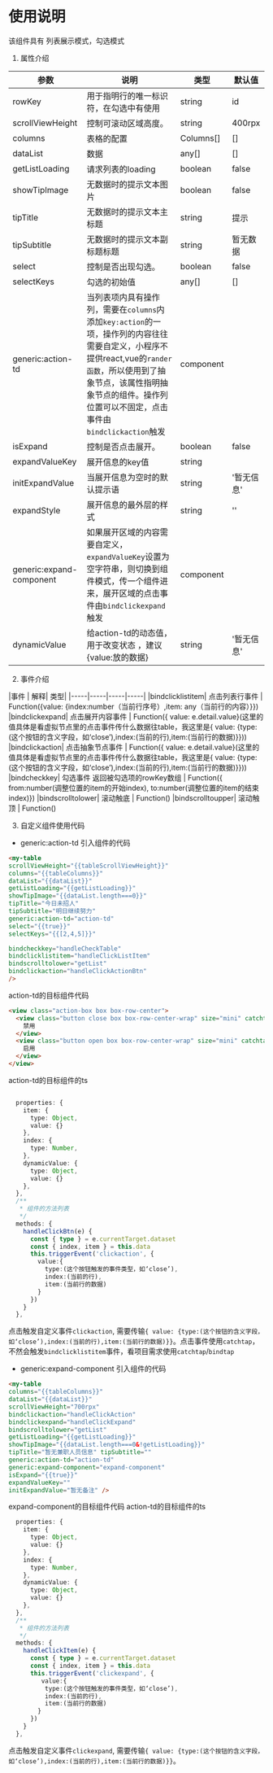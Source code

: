 # 使用说明

该组件具有 列表展示模式，勾选模式

1. 属性介绍  

| 参数 | 说明 | 类型 | 默认值 |
|-----|-----|-----|-----|
|rowKey|	用于指明行的唯一标识符，在勾选中有使用	| string | id |
|scrollViewHeight|控制可滚动区域高度。|string|  400rpx|
|columns|	表格的配置	| Columns[] | [] |	
|dataList|	数据	| any[] | [] |	
|getListLoading|	请求列表的loading 	| boolean | false|
|showTipImage|	无数据时的提示文本图片	| boolean | false|
|tipTitle|	无数据时的提示文本主标题   | string | 提示 |
|tipSubtitle|	无数据时的提示文本副标题标题 	| string |  暂无数据|
|select|	控制是否出现勾选。 	| boolean | false|
|selectKeys|	勾选的初始值 	| any[] | []|
|generic:action-td|	当列表项内具有操作列，需要在`columns`内添加`key:action`的一项，操作列的内容往往需要自定义，小程序不提供react,vue的`rander函数`，所以使用到了抽象节点，该属性指明抽象节点的组件。操作列位置可以不固定，点击事件由`bindclickaction`触发	| component | 
|isExpand|	控制是否点击展开。 	| boolean | false|
|expandValueKey|	展开信息的key值 	| string | 
|initExpandValue|	当展开信息为空时的默认提示语 	| string | '暂无信息'
|expandStyle|	 展开信息的最外层的样式	| string | ''
|generic:expand-component| 如果展开区域的内容需要自定义，`expandValueKey`设置为空字符串，则切换到组件模式，传一个组件进来，展开区域的点击事件由`bindclickexpand`触发	| component | 
|dynamicValue|	给action-td的动态值，用于改变状态 ，建议{value:放的数据}	| string | '暂无信息'

2. 事件介绍  

|事件 | 解释| 类型|
|-----|-----|-----|-----|
|bindclicklistitem| 点击列表行事件  | Function({value: {index:number（当前行序号）,item: any（当前行的内容）}})
|bindclickexpand| 点击展开内容事件  | Function({ value: e.detail.value}(这里的值具体是看虚拟节点里的点击事件传什么数据往table，我这里是{ value: {type:(这个按钮的含义字段，如‘close’),index:(当前的行),item:(当前行的数据)}}))
|bindclickaction| 点击抽象节点事件 | Function({ value: e.detail.value}(这里的值具体是看虚拟节点里的点击事件传什么数据往table，我这里是{ value: {type:(这个按钮的含义字段，如‘close’),index:(当前的行),item:(当前行的数据)}}))
|bindcheckkey| 勾选事件 返回被勾选项的rowKey数组 | Function({ from:number(调整位置的item的开始index), to:number(调整位置的item的结束index)})
|bindscrolltolower| 滚动触底 | Function()
|bindscrolltoupper| 滚动触顶 | Function()


3. 自定义组件使用代码  
  * generic:action-td
引入组件的代码  
```html
<my-table 
scrollViewHeight="{{tableScrollViewHeight}}" 
columns="{{tableColumns}}" 
dataList="{{dataList}}" 
getListLoading="{{getListLoading}}" 
showTipImage="{{dataList.length===0}}" 
tipTitle="今日未招人" 
tipSubtitle="明日继续努力" 
generic:action-td="action-td" 
select="{{true}}" 
selectKeys="{{[2,4,5]}}" 

bindcheckkey="handleCheckTable" 
bindclicklistitem="handleClickListItem" 
bindscrolltolower="getList" 
bindclickaction="handleClickActionBtn" 
/>
```   

action-td的目标组件代码
```html
<view class="action-box box box-row-center">
  <view class="button close box box-row-center-wrap" size="mini" catchtap="handleClickBtn" data-type="close" wx:if="{{index%2===0}}">
    禁用
  </view>
  <view class="button open box box-row-center-wrap" size="mini" catchtap="handleClickBtn" data-type="open" wx:else>
    启用
  </view>
</view>
```

action-td的目标组件的ts
```typescript

  properties: {
    item: {
      type: Object,
      value: {}
    },
    index: {
      type: Number,
    },
    dynamicValue: {
      type: Object,
      value: {}
    },
  },
  /**
   * 组件的方法列表
   */
  methods: {
    handleClickBtn(e) {
      const { type } = e.currentTarget.dataset
      const { index, item } = this.data
      this.triggerEvent('clickaction', {
        value:{
          type:(这个按钮触发的事件类型，如‘close’),
          index:(当前的行),
          item:(当前行的数据)
        } 
      })
    }
  },
```
点击触发自定义事件`clickaction`, 需要传输`{ value: {type:(这个按钮的含义字段，如‘close’),index:(当前的行),item:(当前行的数据)}}`。点击事件使用`catchtap`，不然会触发`bindclicklistitem`事件，看项目需求使用`catchtap`/`bindtap`

* generic:expand-component
引入组件的代码  
```html
<my-table 
columns="{{tableColumns}}" 
dataList="{{dataList}}" 
scrollViewHeight="700rpx" 
bindclickaction="handleClickAction"
bindclickexpand="handleClickExpand" 
bindscrolltolower="getList" 
getListLoading="{{getListLoading}}" 
showTipImage="{{dataList.length===0&!getListLoading}}" 
tipTitle="暂无兼职人员信息" tipSubtitle="" 
generic:action-td="action-td" 
generic:expand-component="expand-component" 
isExpand="{{true}}" 
expandValueKey="" 
initExpandValue="暂无备注" />
```   

expand-component的目标组件代码
action-td的目标组件的ts
```typescript
  properties: {
    item: {
      type: Object,
      value: {}
    },
    index: {
      type: Number,
    },
    dynamicValue: {
      type: Object,
      value: {}
    },
  },
  /**
   * 组件的方法列表
   */
  methods: {
    handleClickItem(e) {
      const { type } = e.currentTarget.dataset
      const { index, item } = this.data
      this.triggerEvent('clickexpand', {
         value:{
          type:(这个按钮触发的事件类型，如‘close’),
          index:(当前的行),
          item:(当前行的数据)
        } 
      })
    }
  },
```
点击触发自定义事件`clickexpand`, 需要传输`{ value: {type:(这个按钮的含义字段，如‘close’),index:(当前的行),item:(当前行的数据)}}`。


